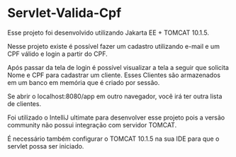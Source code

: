 # Servlet-Valida-Cpf


Esse projeto foi desenvolvido utilizando Jakarta EE + TOMCAT 10.1.5.

Nesse projeto existe é possível fazer um cadastro utilizando e-mail e um CPF válido e login a partir do CPF.

Após passar da tela de login é possível visualizar a tela a seguir que solicita Nome e CPF para cadastrar um cliente. Esses Clientes são armazenados em um banco em memória que é criado por sessão.

Se abrir o localhost:8080/app em outro navegador, você irá ter outra lista de clientes.

Foi utilizado o IntelliJ ultimate para desenvolver esse projeto pois a versão community não possui integração com servidor TOMCAT.

É necessário também configurar o TOMCAT 10.1.5 na sua IDE para que o servlet possa ser iniciado.
